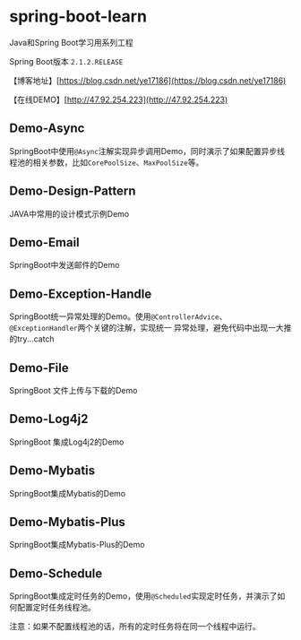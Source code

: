 # spring-boot-learn

Java和Spring Boot学习用系列工程

Spring Boot版本 `2.1.2.RELEASE`

【博客地址】[https://blog.csdn.net/ye17186](https://blog.csdn.net/ye17186)

【在线DEMO】[http://47.92.254.223](http://47.92.254.223)

## Demo-Async

SpringBoot中使用`@Async`注解实现异步调用Demo，同时演示了如果配置异步线程池的相关参数，比如`CorePoolSize`、`MaxPoolSize`等。

## Demo-Design-Pattern

JAVA中常用的设计模式示例Demo

## Demo-Email

SpringBoot中发送邮件的Demo

## Demo-Exception-Handle

SpringBoot统一异常处理的Demo。使用`@ControllerAdvice`、`@ExceptionHandler`两个关键的注解，实现统一 异常处理，避免代码中出现一大推的try...catch

## Demo-File

SpringBoot 文件上传与下载的Demo

## Demo-Log4j2

SpringBoot 集成Log4j2的Demo

## Demo-Mybatis

SpringBoot集成Mybatis的Demo

## Demo-Mybatis-Plus

SpringBoot集成Mybatis-Plus的Demo

## Demo-Schedule

SpringBoot集成定时任务的Demo，使用`@Scheduled`实现定时任务，并演示了如何配置定时任务线程池。

注意：如果不配置线程池的话，所有的定时任务将在同一个线程中运行。